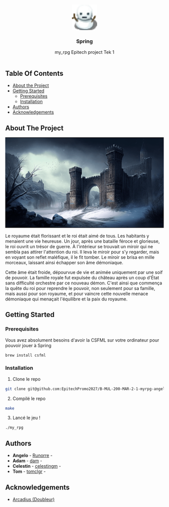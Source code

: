 <br/>
<p align="center">
  <a href="https://github.com/Runorre/B-MUL-200-MAR-2-1-myrpg-angelo.anselmet">
    <img src="utilities/sprites/icon.png" alt="Logo" width="80" height="80">
  </a>

  <h3 align="center">Spring</h3>

  <p align="center">
    my_rpg Epitech project Tek 1
    <br/>
    <br/>
  </p>
</p>



## Table Of Contents

* [About the Project](#about-the-project)
* [Getting Started](#getting-started)
  * [Prerequisites](#prerequisites)
  * [Installation](#installation)
* [Authors](#authors)
* [Acknowledgements](#acknowledgements)

## About The Project

![Screen Shot](utilities/images/main_back.png)

Le royaume était florissant et le roi était aimé de tous. Les habitants y menaient une vie heureuse. Un jour, après une bataille féroce et glorieuse, le roi ouvrit un trésor de guerre. À l'intérieur se trouvait un miroir qui ne sembla pas attirer l'attention du roi. Il leva le miroir pour s'y regarder, mais en voyant son reflet maléfique, il le fit tomber. Le miroir se brisa en mille morceaux, laissant ainsi échapper son âme démoniaque.

Cette âme était froide, dépourvue de vie et animée uniquement par une soif de pouvoir. La famille royale fut expulsée du château après un coup d'État sans difficulté orchestre par ce nouveau démon. C'est ainsi que commença la quête du roi pour reprendre le pouvoir, non seulement pour sa famille, mais aussi pour son royaume, et pour vaincre cette nouvelle menace démoniaque qui menaçait l'équilibre et la paix du royaume.

## Getting Started


### Prerequisites

Vous avez absolument besoins d'avoir la CSFML sur votre ordinateur pour pouvoir jouer à Spring

```sh
brew install csfml
```

### Installation

1. Clone le repo

```sh
git clone git@github.com:EpitechPromo2027/B-MUL-200-MAR-2-1-myrpg-angelo.anselmet.git
```

2. Compilé le repo

```sh
make
```

3. Lancé le jeu !

```sh
./my_rpg
```

## Authors

* **Angelo** - [Runorre](https://github.com/Runorre/) - 
* **Adam** - [dam](https://github.com/AdamBenzidane) -
* **Celestin** - [celestingm](https://github.com/celestingm) -
* **Tom** - [tomclgr](https://github.com/tomclgr) -

## Acknowledgements

* [Arcadius (Doubleur)](https://www.youtube.com/watch?v=dQw4w9WgXcQ&pp=ygUJcmljayByb2xs)
